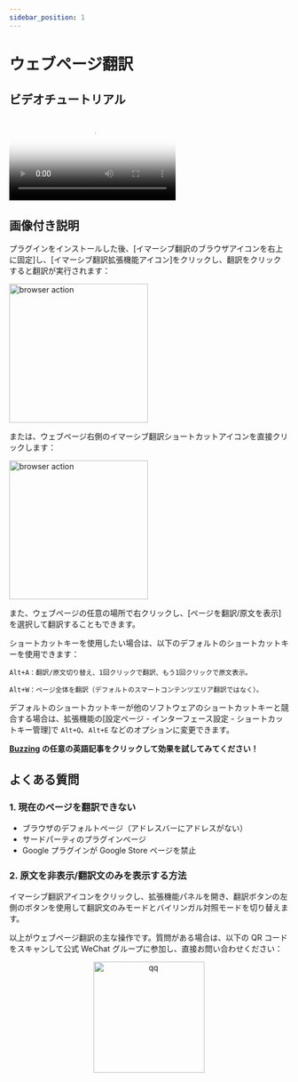 ```yaml
---
sidebar_position: 1
---
```


# ウェブページ翻訳

## ビデオチュートリアル

<video
  controls
  poster="https://immersivetranslate.com/assets/price/video-poster-zh-Hans.png"
  src="https://s.immersivetranslate.com/assets/uploads/full-intro-zh-CN-rYaxVV.mp4"
/>

## 画像付き説明

プラグインをインストールした後、[イマーシブ翻訳のブラウザアイコンを右上に固定]し、[イマーシブ翻訳拡張機能アイコン]をクリックし、翻訳をクリックすると翻訳が実行されます：

<img src="https://s.immersivetranslate.com/static/official-static/assets/browser-panel-v2.png" alt="browser action" width="250" />

または、ウェブページ右側のイマーシブ翻訳ショートカットアイコンを直接クリックします：

<img src="https://s.immersivetranslate.com/assets/sidebar-shortcut.jpeg" alt="browser action" width="250" />

また、ウェブページの任意の場所で右クリックし、[ページを翻訳/原文を表示]を選択して翻訳することもできます。

ショートカットキーを使用したい場合は、以下のデフォルトのショートカットキーを使用できます：

    Alt+A：翻訳/原文切り替え、1回クリックで翻訳、もう1回クリックで原文表示。

    Alt+W：ページ全体を翻訳（デフォルトのスマートコンテンツエリア翻訳ではなく）。

デフォルトのショートカットキーが他のソフトウェアのショートカットキーと競合する場合は、拡張機能の[設定ページ - インターフェース設定 - ショートカットキー管理]で `Alt+Q`、`Alt+E` などのオプションに変更できます。

**[Buzzing](https://www.buzzing.cc/) の任意の英語記事をクリックして効果を試してみてください！**

## よくある質問

### 1. 現在のページを翻訳できない

- ブラウザのデフォルトページ（アドレスバーにアドレスがない）
- サードパーティのプラグインページ
- Google プラグインが Google Store ページを禁止

### 2. 原文を非表示/翻訳文のみを表示する方法

イマーシブ翻訳アイコンをクリックし、拡張機能パネルを開き、翻訳ボタンの左側のボタンを使用して翻訳文のみモードとバイリンガル対照モードを切り替えます。

以上がウェブページ翻訳の主な操作です。質問がある場合は、以下の QR コードをスキャンして公式 WeChat グループに参加し、直接お問い合わせください：

<div align="center">
<img src="https://immersivetranslate.com/assets/wechat-contact3.jpg" width="200" alt="qq" />
</div>
